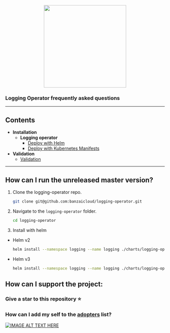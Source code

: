 <p align="center"><img src="./img/lo.svg" width="260"></p>
<p align="center">

### Logging Operator frequently asked questions

---
## Contents
- **Installation**
  - **Logging operator**
    - [Deploy with Helm](#deploy-the-logging-operator-with-helm)
    - [Deploy with Kubernetes Manifests](#deploy-the-logging-operator-with-kubernetes-manifests)
- **Validation**
    - [Validation](#Validation)
---

## How can I run the unreleased master version?
1. Clone the logging-operator repo.
    ```bash
    git clone git@github.com:banzaicloud/logging-operator.git
    ```
1. Navigate to the `logging-operator` folder.
    ```bash
    cd logging-operator
    ```
1. Install with helm
  - Helm v2
    ```bash
    helm install --namespace logging --name logging ./charts/logging-operator --set image.tag=master
    ```
  - Helm v3
    ```bash
    helm install --namespace logging --name logging ./charts/logging-operator --set createCustomResource=false --set image.tag=master


## How can I support the project:

### Give a star to this repository :star:

### How can I add my self to the [adopters](https://github.com/banzaicloud/logging-operator/blob/master/ADOPTERS.md) list?
[![IMAGE ALT TEXT HERE](http://img.youtube.com/vi/2iaK8adpwfk/0.jpg)](http://www.youtube.com/watch?v=2iaK8adpwfk)

